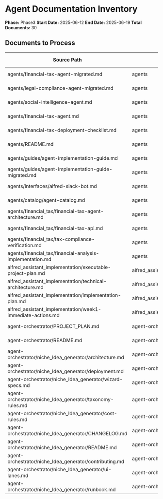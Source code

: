 # Agent Documentation Inventory

**Phase:** Phase3
**Start Date:** 2025-06-12
**End Date:** 2025-06-19
**Total Documents:** 30

## Documents to Process

| Source Path | Directory | Status | Processing Type | Assigned To | Deadline |
|-------------|-----------|--------|----------------|-------------|----------|
| agents/financial-tax-agent-migrated.md | agents | Not Started | Migrate | Documentation Team | 2025-06-19 |
| agents/legal-compliance-agent-migrated.md | agents | Not Started | Migrate | Documentation Team | 2025-06-19 |
| agents/social-intelligence-agent.md | agents | Not Started | Migrate | Documentation Team | 2025-06-19 |
| agents/financial-tax-agent.md | agents | Not Started | Migrate | Documentation Team | 2025-06-19 |
| agents/financial-tax-deployment-checklist.md | agents | Not Started | Migrate | Documentation Team | 2025-06-19 |
| agents/README.md | agents | Not Started | Migrate | Documentation Team | 2025-06-19 |
| agents/guides/agent-implementation-guide.md | agents | Not Started | Migrate | Documentation Team | 2025-06-19 |
| agents/guides/agent-implementation-guide-migrated.md | agents | Not Started | Migrate | Documentation Team | 2025-06-19 |
| agents/interfaces/alfred-slack-bot.md | agents | Not Started | Migrate | Documentation Team | 2025-06-19 |
| agents/catalog/agent-catalog.md | agents | Not Started | Migrate | Documentation Team | 2025-06-19 |
| agents/financial_tax/financial-tax-agent-architecture.md | agents | Not Started | Migrate | Documentation Team | 2025-06-19 |
| agents/financial_tax/financial-tax-api.md | agents | Not Started | Migrate | Documentation Team | 2025-06-19 |
| agents/financial_tax/tax-compliance-verification.md | agents | Not Started | Migrate | Documentation Team | 2025-06-19 |
| agents/financial_tax/financial-analysis-implementation.md | agents | Not Started | Migrate | Documentation Team | 2025-06-19 |
| alfred_assistant_implementation/executable-project-plan.md | alfred_assistant_implementation | Not Started | Migrate | Documentation Team | 2025-06-19 |
| alfred_assistant_implementation/technical-architecture.md | alfred_assistant_implementation | Not Started | Migrate | Documentation Team | 2025-06-19 |
| alfred_assistant_implementation/implementation-plan.md | alfred_assistant_implementation | Not Started | Migrate | Documentation Team | 2025-06-19 |
| alfred_assistant_implementation/week1-immediate-actions.md | alfred_assistant_implementation | Not Started | Migrate | Documentation Team | 2025-06-19 |
| agent-orchestrator/PROJECT_PLAN.md | agent-orchestrator | Not Started | Migrate | Documentation Team | 2025-06-19 |
| agent-orchestrator/README.md | agent-orchestrator | Not Started | Migrate | Documentation Team | 2025-06-19 |
| agent-orchestrator/niche_Idea_generator/architecture.md | agent-orchestrator | Not Started | Migrate | Documentation Team | 2025-06-19 |
| agent-orchestrator/niche_Idea_generator/deployment.md | agent-orchestrator | Not Started | Migrate | Documentation Team | 2025-06-19 |
| agent-orchestrator/niche_Idea_generator/wizard-specs.md | agent-orchestrator | Not Started | Migrate | Documentation Team | 2025-06-19 |
| agent-orchestrator/niche_Idea_generator/taxonomy-rules.md | agent-orchestrator | Not Started | Migrate | Documentation Team | 2025-06-19 |
| agent-orchestrator/niche_Idea_generator/cost-rules.md | agent-orchestrator | Not Started | Migrate | Documentation Team | 2025-06-19 |
| agent-orchestrator/niche_Idea_generator/CHANGELOG.md | agent-orchestrator | Not Started | Migrate | Documentation Team | 2025-06-19 |
| agent-orchestrator/niche_Idea_generator/README.md | agent-orchestrator | Not Started | Migrate | Documentation Team | 2025-06-19 |
| agent-orchestrator/niche_Idea_generator/contributing.md | agent-orchestrator | Not Started | Migrate | Documentation Team | 2025-06-19 |
| agent-orchestrator/niche_Idea_generator/ui-lanes.md | agent-orchestrator | Not Started | Migrate | Documentation Team | 2025-06-19 |
| agent-orchestrator/niche_Idea_generator/runbook.md | agent-orchestrator | Not Started | Migrate | Documentation Team | 2025-06-19 |
